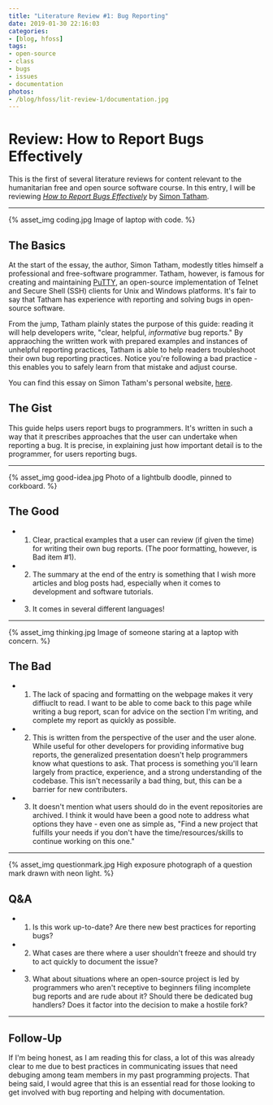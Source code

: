 ```yaml
---
title: "Literature Review #1: Bug Reporting"
date: 2019-01-30 22:16:03
categories: 
- [blog, hfoss]
tags:
- open-source
- class
- bugs
- issues
- documentation
photos:
- /blog/hfoss/lit-review-1/documentation.jpg
---
```


# Review: How to Report Bugs Effectively #

This is the first of several literature reviews for content relevant to the humanitarian free and open source software course. In this entry, I will be reviewing *[How to Report Bugs Effectively](https://www.chiark.greenend.org.uk/~sgtatham/bugs.html)* by [Simon Tatham](https://www.chiark.greenend.org.uk/~sgtatham/).

<!-- more -->

***

{% asset_img coding.jpg Image of laptop with code. %}

## The Basics ##

At the start of the essay, the author, Simon Tatham, modestly titles himself a professional and free-software programmer. Tatham, however, is famous for creating and maintaining [PuTTY](https://en.wikipedia.org/wiki/PuTTY), an open-source implementation of Telnet and Secure Shell (SSH) clients for Unix and Windows platforms. It's fair to say that Tatham has experience with reporting and solving bugs in open-source software.

From the jump, Tatham plainly states the purpose of this guide: reading it will help developers write, "clear, helpful, *informative* bug reports." By appraoching the written work with prepared examples and instances of unhelpful reporting practices, Tatham is able to help readers troubleshoot their own bug reporting practices. Notice you're following a bad practice - this enables you to safely learn from that mistake and adjust course.

You can find this essay on Simon Tatham's personal website, [here](https://www.chiark.greenend.org.uk/~sgtatham/bugs.html).

## The Gist ##

This guide helps users report bugs to programmers. It's written in such a way that it prescribes approaches that the user can undertake when reporting a bug. It is precise, in explaining just how important detail is to the programmer, for users reporting bugs.

***

{% asset_img good-idea.jpg Photo of a lightbulb doodle, pinned to corkboard. %}

## The Good ##

- 1) Clear, practical examples that a user can review (if given the time) for writing their own bug reports. (The poor formatting, however, is Bad item #1).
- 2) The summary at the end of the entry is something that I wish more articles and blog posts had, especially when it comes to development and software tutorials.
- 3) It comes in several different languages!

***

{% asset_img thinking.jpg Image of someone staring at a laptop with concern. %}

## The Bad ##

- 1) The lack of spacing and formatting on the webpage makes it very diffiuclt to read. I want to be able to come back to this page while writing a bug report, scan for advice on the section I'm writing, and complete my report as quickly as possible.
- 2) This is written from the perspective of the user and the user alone. While useful for other developers for providing informative bug reports, the generalized presentation doesn't help programmers know what questions to ask. That process is something you'll learn largely from practice, experience, and a strong understanding of the codebase. This isn't necessarily a bad thing, but, this can be a barrier for new contributers.
- 3) It doesn't mention what users should do in the event repositories are archived. I think it would have been a good note to address what options they have - even one as simple as, "Find a new project that fulfills your needs if you don't have the time/resources/skills to continue working on this one."

***

{% asset_img questionmark.jpg High exposure photograph of a question mark drawn with neon light. %}

## Q&A ##

- 1) Is this work up-to-date? Are there new best practices for reporting bugs?
- 2) What cases are there where a user shouldn't freeze and should try to act quickly to document the issue?
- 3) What about situations where an open-source project is led by programmers who aren't receptive to beginners filing incomplete bug reports and are rude about it? Should there be dedicated bug handlers? Does it factor into the decision to make a hostile fork?

***

## Follow-Up ##

If I'm being honest, as I am reading this for class, a lot of this was already clear to me due to best practices in communicating issues that need debuging among team members in my past programming projects. That being said, I would agree that this is an essential read for those looking to get involved with bug reporting and helping with documentation.